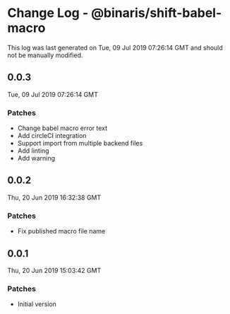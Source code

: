 # Change Log - @binaris/shift-babel-macro

This log was last generated on Tue, 09 Jul 2019 07:26:14 GMT and should not be manually modified.

## 0.0.3
Tue, 09 Jul 2019 07:26:14 GMT

### Patches

- Change babel macro error text
- Add circleCI integration
- Support import from multiple backend files
- Add linting
- Add warning

## 0.0.2
Thu, 20 Jun 2019 16:32:38 GMT

### Patches

- Fix published macro file name

## 0.0.1
Thu, 20 Jun 2019 15:03:42 GMT

### Patches

- Initial version

